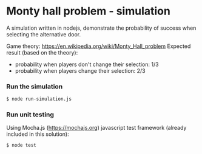 # Monty hall problem - simulation

A simulation written in nodejs, demonstrate the probability of success when selecting the alternative door.

Game theory: https://en.wikipedia.org/wiki/Monty_Hall_problem
Expected result (based on the theory): 
- probability when players don't change their selection: 1/3
- probability when players change their selection: 2/3

### Run the simulation

```sh
$ node run-simulation.js
```

### Run unit testing

Using Mocha.js (https://mochajs.org) javascript test framework (already included in this solution):

```sh
$ node test
```
